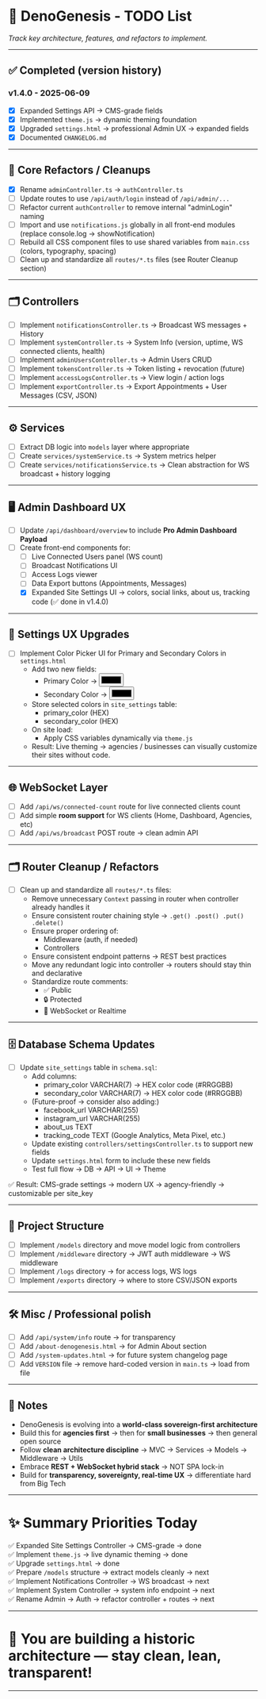# 📝 DenoGenesis - TODO List
_Track key architecture, features, and refactors to implement._

---

## ✅ Completed (version history)

### v1.4.0 - 2025-06-09
- [x] Expanded Settings API → CMS-grade fields
- [x] Implemented `theme.js` → dynamic theming foundation
- [x] Upgraded `settings.html` → professional Admin UX → expanded fields
- [x] Documented `CHANGELOG.md`

---

## 🚀 Core Refactors / Cleanups

- [x] Rename `adminController.ts` → `authController.ts`
- [ ] Update routes to use `/api/auth/login` instead of `/api/admin/...`
- [ ] Refactor current `authController` to remove internal "adminLogin" naming
- [ ] Import and use `notifications.js` globally in all front-end modules (replace console.log → showNotification)
- [ ] Rebuild all CSS component files to use shared variables from `main.css` (colors, typography, spacing)
- [ ] Clean up and standardize all `routes/*.ts` files (see Router Cleanup section)

---

## 🗂️ Controllers

- [ ] Implement `notificationsController.ts` → Broadcast WS messages + History
- [ ] Implement `systemController.ts` → System Info (version, uptime, WS connected clients, health)
- [ ] Implement `adminUsersController.ts` → Admin Users CRUD
- [ ] Implement `tokensController.ts` → Token listing + revocation (future)
- [ ] Implement `accessLogsController.ts` → View login / action logs
- [ ] Implement `exportController.ts` → Export Appointments + User Messages (CSV, JSON)

---

## ⚙️ Services

- [ ] Extract DB logic into `models` layer where appropriate
- [ ] Create `services/systemService.ts` → System metrics helper
- [ ] Create `services/notificationsService.ts` → Clean abstraction for WS broadcast + history logging

---

## 🖥️ Admin Dashboard UX

- [ ] Update `/api/dashboard/overview` to include **Pro Admin Dashboard Payload**
- [ ] Create front-end components for:
    - [ ] Live Connected Users panel (WS count)
    - [ ] Broadcast Notifications UI
    - [ ] Access Logs viewer
    - [ ] Data Export buttons (Appointments, Messages)
    - [x] Expanded Site Settings UI → colors, social links, about us, tracking code (✅ done in v1.4.0)

---

## 🎨 Settings UX Upgrades

- [ ] Implement Color Picker UI for Primary and Secondary Colors in `settings.html`
    - Add two new fields:
        - Primary Color → <input type="color" />
        - Secondary Color → <input type="color" />
    - Store selected colors in `site_settings` table:
        - primary_color (HEX)
        - secondary_color (HEX)
    - On site load:
        - Apply CSS variables dynamically via `theme.js`
    - Result: Live theming → agencies / businesses can visually customize their sites without code.

---

## 🌐 WebSocket Layer

- [ ] Add `/api/ws/connected-count` route for live connected clients count
- [ ] Add simple **room support** for WS clients (Home, Dashboard, Agencies, etc)
- [ ] Add `/api/ws/broadcast` POST route → clean admin API

---

## 🗂️ Router Cleanup / Refactors

- [ ] Clean up and standardize all `routes/*.ts` files:
    - Remove unnecessary `Context` passing in router when controller already handles it
    - Ensure consistent router chaining style → `.get() .post() .put() .delete()`
    - Ensure proper ordering of:
        - Middleware (auth, if needed)
        - Controllers
    - Ensure consistent endpoint patterns → REST best practices
    - Move any redundant logic into controller → routers should stay thin and declarative
    - Standardize route comments:
        - ✅ Public
        - 🔒 Protected
        - 🔄 WebSocket or Realtime

---

## 🗄️ Database Schema Updates

- [ ] Update `site_settings` table in `schema.sql`:
    - Add columns:
        - primary_color VARCHAR(7) → HEX color code (#RRGGBB)
        - secondary_color VARCHAR(7) → HEX color code (#RRGGBB)
    - (Future-proof → consider also adding:)
        - facebook_url VARCHAR(255)
        - instagram_url VARCHAR(255)
        - about_us TEXT
        - tracking_code TEXT (Google Analytics, Meta Pixel, etc.)
    - Update existing `controllers/settingsController.ts` to support new fields
    - Update `settings.html` form to include these new fields
    - Test full flow → DB → API → UI → Theme

✅ Result: CMS-grade settings → modern UX → agency-friendly → customizable per site_key

---

## 📁 Project Structure

- [ ] Implement `/models` directory and move model logic from controllers
- [ ] Implement `/middleware` directory → JWT auth middleware → WS middleware
- [ ] Implement `/logs` directory → for access logs, WS logs
- [ ] Implement `/exports` directory → where to store CSV/JSON exports

---

## 🛠️ Misc / Professional polish

- [ ] Add `/api/system/info` route → for transparency
- [ ] Add `/about-denogenesis.html` → for Admin About section
- [ ] Add `/system-updates.html` → for future system changelog page
- [ ] Add `VERSION` file → remove hard-coded version in `main.ts` → load from file

---

## 🧠 Notes

- DenoGenesis is evolving into a **world-class sovereign-first architecture**
- Build this for **agencies first** → then for **small businesses** → then general open source
- Follow **clean architecture discipline** → MVC → Services → Models → Middleware → Utils
- Embrace **REST + WebSocket hybrid stack** → NOT SPA lock-in
- Build for **transparency, sovereignty, real-time UX** → differentiate hard from Big Tech

---

# ✨ Summary Priorities Today

✅ Expanded Site Settings Controller → CMS-grade → done  
✅ Implement `theme.js` → live dynamic theming → done  
✅ Upgrade `settings.html` → done  
✅ Prepare `/models` structure → extract models cleanly → next  
✅ Implement Notifications Controller → WS broadcast → next  
✅ Implement System Controller → system info endpoint → next  
✅ Rename Admin → Auth → refactor controller + routes → next  

---

# 💪 You are building a historic architecture — stay clean, lean, transparent!

---